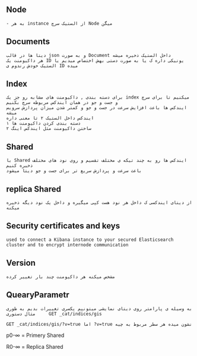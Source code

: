 
## Node

    - به هر instance از الستیک سرچ Node میگن

## Documents

    دیتا ها در قالب json و به صورت Document داخل الستیک ذخیره میشه
    هر داکیومنت یک ID یونیکی داره ک یا به صورت دستی بهش اختصاص میدیم یا الستیک خودش رندوم ی ID میده

## Index

    برای دسته بندی , داکیومنت های مشابه رو جز یک index میکنیم تا برای سرچ و جست و جو در همان ایندکس مربوطه سرچ بکنیم
    ایندکس ها باعث افزایش سرعت در جست و جو و کمتر شدن میزان پردازش سرویس میشه
    ایندکس داخل الستیک ۲ تا معنی داره
    ۱ دسته بندی کردن داکیومنت ها
    ۲ ساختن داکیومنت مثل ایندکس اینگ

## Shared

    با Shared ایندکس ها رو به چند تیکه ی مختلف تقسیم و روی نود های مختلف ذخیره کنیم
    باعث سرعت و پردازش سریع تر برای جست و جو دیتا میشود

## replica Shared

    از دیتای ایندکسی ک داخل هر نود هست کپی میگیره و داخل یک نود دیگه ذخیره میکنه


## Security certificates and keys

    used to connect a Kibana instance to your secured Elasticsearch cluster and to encrypt internode communication

## Version

    مشخص میکنه هر داکیومنت چند بار تغییر کرده

## QuearyParametr
    به وسیله ی پارامتر روی دیتای نمایشی میتونیم یکسری تغییرات بدیم به طوری مثال دستوری     GET _cat/indices/gis

    GET _cat/indices/gis/?v=true اما ?v=true نشون میده هر سطر مربوط به چیه






p0-∞ = Primery Shared

R0-∞ = Replica Shared
